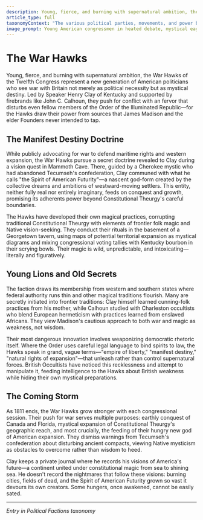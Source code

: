 ```yaml
---
description: Young, fierce, and burning with supernatural ambition, the War Hawks of the Twelfth Congress represent a new generation of American politicians who see war with Britain not merely as political necessity but as mystical destiny. Led by Speaker Henry Clay of Kentucky and supported by firebrands like John C. Calhoun, they push for conflict with an fervor that disturbs even fellow members of the Order of the Illuminated Republic—for the Hawks draw their power from sources that James Madison and the elder Founders never intended to tap.
article_type: full
taxonomyContext: "The various political parties, movements, and power blocs vying for control of the young republic's future, each with their own mystical backing and supernatural agendas"
image_prompt: Young American congressmen in heated debate, mystical eagle manifestations rising from their passionate gestures in candlelit chamber. Dramatic chiaroscuro lighting, romantic oil painting style with fiery reds and patriotic blues creating supernatural political energy.
---
```



# The War Hawks

Young, fierce, and burning with supernatural ambition, the War Hawks of the Twelfth Congress represent a new generation of American politicians who see war with Britain not merely as political necessity but as mystical destiny. Led by Speaker Henry Clay of Kentucky and supported by firebrands like John C. Calhoun, they push for conflict with an fervor that disturbs even fellow members of the Order of the Illuminated Republic—for the Hawks draw their power from sources that James Madison and the elder Founders never intended to tap.

## The Manifest Destiny Doctrine

While publicly advocating for war to defend maritime rights and western expansion, the War Hawks pursue a secret doctrine revealed to Clay during a vision quest in Mammoth Cave. There, guided by a Cherokee mystic who had abandoned Tecumseh's confederation, Clay communed with what he calls "the Spirit of American Futurity"—a nascent god-form created by the collective dreams and ambitions of westward-moving settlers. This entity, neither fully real nor entirely imaginary, feeds on conquest and growth, promising its adherents power beyond Constitutional Theurgy's careful boundaries.

The Hawks have developed their own magical practices, corrupting traditional Constitutional Theurgy with elements of frontier folk magic and Native vision-seeking. They conduct their rituals in the basement of a Georgetown tavern, using maps of potential territorial expansion as mystical diagrams and mixing congressional voting tallies with Kentucky bourbon in their scrying bowls. Their magic is wild, unpredictable, and intoxicating—literally and figuratively.

## Young Lions and Old Secrets

The faction draws its membership from western and southern states where federal authority runs thin and other magical traditions flourish. Many are secretly initiated into frontier traditions: Clay himself learned cunning-folk practices from his mother, while Calhoun studied with Charleston occultists who blend European hermeticism with practices learned from enslaved Africans. They view Madison's cautious approach to both war and magic as weakness, not wisdom.

Their most dangerous innovation involves weaponizing democratic rhetoric itself. Where the Order uses careful legal language to bind spirits to law, the Hawks speak in grand, vague terms—"empire of liberty," "manifest destiny," "natural rights of expansion"—that unleash rather than control supernatural forces. British Occultists have noticed this recklessness and attempt to manipulate it, feeding intelligence to the Hawks about British weakness while hiding their own mystical preparations.

## The Coming Storm

As 1811 ends, the War Hawks grow stronger with each congressional session. Their push for war serves multiple purposes: earthly conquest of Canada and Florida, mystical expansion of Constitutional Theurgy's geographic reach, and most crucially, the feeding of their hungry new god of American expansion. They dismiss warnings from Tecumseh's confederation about disturbing ancient compacts, viewing Native mysticism as obstacles to overcome rather than wisdom to heed.

Clay keeps a private journal where he records his visions of America's future—a continent united under constitutional magic from sea to shining sea. He doesn't record the nightmares that follow these visions: burning cities, fields of dead, and the Spirit of American Futurity grown so vast it devours its own creators. Some hungers, once awakened, cannot be easily sated.

---
*Entry in Political Factions taxonomy*
